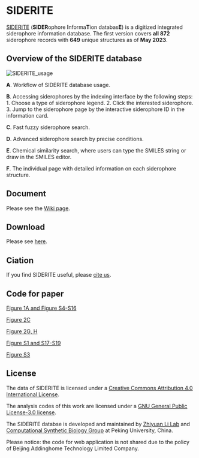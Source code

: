 # SIDERITE
[SIDERITE](http://siderite.bdainformatics.org/) (**SIDER**ophore **I**nforma**T**ion databas**E**) is a digitized integrated siderophore information database. The first version covers **all 872** siderophore records with **649** unique structures as of **May 2023**.

## **Overview of the SIDERITE database**
![SIDERITE_usage](https://github.com/RuolinHe/SIDERITE/assets/76482251/d4a70e87-5cf4-4d90-bd62-9dcd021d3b5a)

**A**. Workflow of SIDERITE database usage.

**B**. Accessing siderophores by the indexing interface by the following steps: 1. Choose a type of siderophore legend. 2. Click the interested siderophore. 3. Jump to the siderophore page by the interactive siderophore ID in the information card.

**C**. Fast fuzzy siderophore search.

**D**. Advanced siderophore search by precise conditions.

**E**. Chemical similarity search, where users can type the SMILES string or draw in the SMILES editor.

**F**. The individual page with detailed information on each siderophore structure.

## Document
Please see the [Wiki page](https://github.com/RuolinHe/SIDERITE/wiki/).

## Download
Please see [here](https://github.com/RuolinHe/SIDERITE/wiki#download).

## Ciation
If you find SIDERITE useful, please [cite us](https://www.biorxiv.org/content/10.1101/2023.08.31.555687.abstract).

## Code for paper
[Figure 1A and Figure S4-S16](https://github.com/RuolinHe/SIDERITE/tree/main/TAMP/SIDERITE)

[Figure 2C](https://github.com/RuolinHe/SIDERITE/blob/main/predicted_new)

[Figure 2G, H](https://github.com/RuolinHe/SIDERITE/blob/main/CAS_experiment)

[Figure S1 and S17-S19](https://github.com/RuolinHe/SIDERITE/tree/main/statistics)

[Figure S3](https://github.com/RuolinHe/SIDERITE/tree/main/TAMP/COCONUT)
## License
The data of SIDERITE is licensed under a [Creative Commons Attribution 4.0 International License](http://creativecommons.org/licenses/by/4.0/).

The analysis codes of this work are licensed under a [GNU General Public License-3.0 license](https://github.com/RuolinHe/SIDERITE/tree/main?tab=GPL-3.0-1-ov-file#readme).

The SIDERITE databse is developed and maintained by [Zhiyuan Li Lab](https://cqb.pku.edu.cn/zyli/) and [Computational Synthetic Biology Group](https://www.bdainformatics.org/) at Peking University, China.

Please notice: the code for web application is not shared due to the policy of Beijing Addinghome Technology Limited Company.
